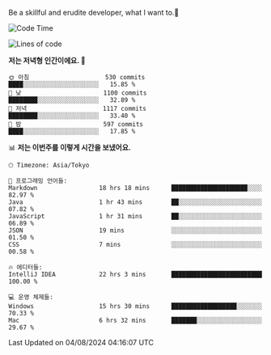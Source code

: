 Be a skillful and erudite developer, what I want to.👶

<!--START_SECTION:waka-->
![Code Time](http://img.shields.io/badge/Code%20Time-1%2C114%20hrs%2025%20mins-blue)

![Lines of code](https://img.shields.io/badge/%EC%A0%80%EB%8A%94%20%EC%97%AC%ED%83%9C%EA%B9%8C%EC%A7%80%20-2.8%20million%20%EC%A4%84%EC%9D%98%20%EC%BD%94%EB%93%9C%EB%A5%BC%20%EC%9E%91%EC%84%B1%ED%96%88%EC%96%B4%EC%9A%94.-blue)

**저는 저녁형 인간이에요. 🦉** 

```text
🌞 아침                     530 commits         ████░░░░░░░░░░░░░░░░░░░░░   15.85 % 
🌆 낮　                     1100 commits        ████████░░░░░░░░░░░░░░░░░   32.89 % 
🌃 저녁                     1117 commits        ████████░░░░░░░░░░░░░░░░░   33.40 % 
🌙 밤　                     597 commits         ████░░░░░░░░░░░░░░░░░░░░░   17.85 % 
```


📊 **저는 이번주를 이렇게 시간을 보냈어요.** 

```text
🕑︎ Timezone: Asia/Tokyo

💬 프로그래밍 언어들: 
Markdown                 18 hrs 18 mins      █████████████████████░░░░   82.97 % 
Java                     1 hr 43 mins        ██░░░░░░░░░░░░░░░░░░░░░░░   07.82 % 
JavaScript               1 hr 31 mins        ██░░░░░░░░░░░░░░░░░░░░░░░   06.89 % 
JSON                     19 mins             ░░░░░░░░░░░░░░░░░░░░░░░░░   01.50 % 
CSS                      7 mins              ░░░░░░░░░░░░░░░░░░░░░░░░░   00.58 % 

🔥 에디터들: 
IntelliJ IDEA            22 hrs 3 mins       █████████████████████████   100.00 % 

💻 운영 체제들: 
Windows                  15 hrs 30 mins      ██████████████████░░░░░░░   70.33 % 
Mac                      6 hrs 32 mins       ███████░░░░░░░░░░░░░░░░░░   29.67 % 
```


 Last Updated on 04/08/2024 04:16:07 UTC
<!--END_SECTION:waka-->
